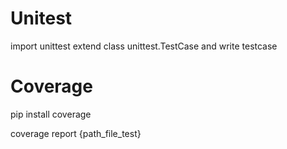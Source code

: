 # Unitest
import unittest
extend class unittest.TestCase
and write testcase
# Coverage
pip install coverage

coverage report {path_file_test}
